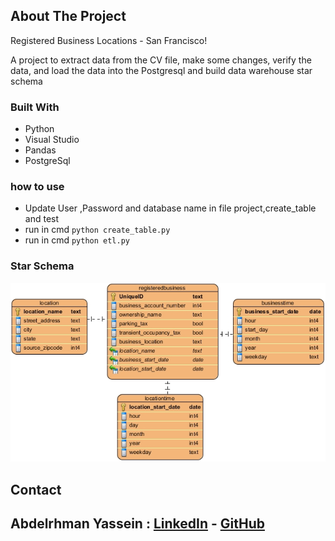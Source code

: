 <div id="top"></div>

<!-- ABOUT THE PROJECT -->
## About The Project


 Registered Business Locations - San Francisco!<br/>

 A project to extract data from the CV file, make some changes, verify the data, and load the data into the Postgresql
 and build data warehouse star schema<br/>





### Built With

* Python
* Visual Studio
* Pandas 
* PostgreSql

### how to use

* Update User ,Password and database name in file project,create_table and test
* run in cmd ``` python create_table.py ```
* run in cmd ``` python etl.py ``` 





 


### Star Schema
![certificate](https://github.com/Abdelrhman-Yassein/-ETL---Registered-Business-Locations---San-Francisco/blob/main/Registered%20Business%20Locations%20-%20Fact%20Model.jpg?raw=true)

## Contact

## **Abdelrhman Yassein  :**  [LinkedIn](https://www.linkedin.com/in/Abdelrhman-Yassein/) - [GitHub](https://github.com/Abdelrhman-Yassein?tab=repositories)




